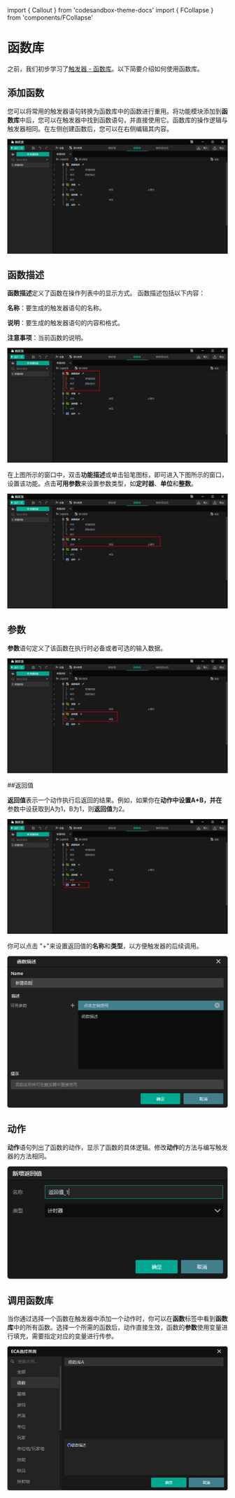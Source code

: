 import { Callout } from 'codesandbox-theme-docs'
import { FCollapse } from 'components/FCollapse'

# 函数库

之前，我们初步学习了[触发器 - 函数库](../../guides//Navigation/Trigger#函数库)。以下简要介绍如何使用函数库。

## 添加函数

您可以将常用的触发器语句转换为函数库中的函数进行重用。将功能模块添加到**函数库**中后，您可以在触发器中找到函数语句，并直接使用它。函数库的操作逻辑与触发器相同。在左侧创建函数后，您可以在右侧编辑其内容。

![E50](./img/E50.png)

## 函数描述

**函数描述**定义了函数在操作列表中的显示方式。 
函数描述包括以下内容：

**名称**：要生成的触发器语句的名称。

**说明**：要生成的触发器语句的内容和格式。

**注意事项**：当前函数的说明。

![E50-1](./img/E50-1.png)

在上图所示的窗口中，双击**功能描述**或单击铅笔图标，即可进入下图所示的窗口，设置该功能。点击**可用参数**来设置参数类型，如**定时器**、**单位**和**整数**。

![E51](./img/E51.png)

## 参数

**参数**语句定义了该函数在执行时必备或者可选的输入数据。

![E50-2](./img/E50-2.png)

##返回值

**返回值**表示一个动作执行后返回的结果。例如，如果你在**动作中设置A+B，并在**参数中设获取到A为1，B为1，则**返回值**为2。

![E50-3](./img/E50-3.png)

你可以点击 "+"来设置返回值的**名称**和**类型**，以方便触发器的后续调用。

![E52](./img/E52.png)

## 动作

**动作**语句列出了函数的动作，显示了函数的具体逻辑。修改**动作**的方法与编写触发器的方法相同。

![E50-4](./img/E50-4.png)

## 调用函数库

当你通过选择一个函数在触发器中添加一个动作时，你可以在**函数**标签中看到**函数库**中的所有函数。选择一个所需的函数后，动作直接生效，函数的**参数**使用变量进行填充，需要指定对应的变量进行传参。

![E53](./img/E53.png)